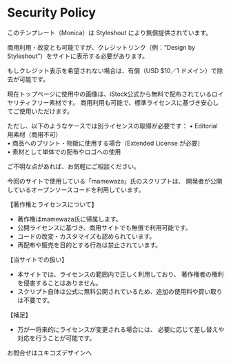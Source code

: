# Security Policy

このテンプレート（Monica）は Styleshout により無償提供されています。

商用利用・改変とも可能ですが、クレジットリンク（例：“Design by Styleshout”）をサイトに表示する必要があります。

もしクレジット表示を希望されない場合は、有償（USD $10／1 ドメイン）で除去が可能です。


現在トップページに使用中の画像は、iStock公式から無料で配布されているロイヤリティフリー素材です。
商用利用も可能で、標準ライセンスに基づき安心してご使用いただけます。

ただし、以下のようなケースでは別ライセンスの取得が必要です：
• Editorial 用素材（商用不可）  
• 商品へのプリント・物販に使用する場合（Extended License が必要）  
• 素材として単体での配布やロゴへの使用  

ご不明な点があれば、お気軽にご相談ください。

今回のサイトで使用している「mamewaza」氏のスクリプトは、
開発者が公開しているオープンソースコードを利用しています。

【著作権とライセンスについて】
- 著作権はmamewaza氏に帰属します。
- 公開ライセンスに基づき、商用サイトでも無償で利用可能です。
- コードの改変・カスタマイズも認められています。
- 再配布や販売を目的とする行為は禁止されています。

【当サイトでの扱い】
- 本サイトでは、ライセンスの範囲内で正しく利用しており、
  著作権者の権利を侵害することはありません。
- スクリプト自体は公式に無料公開されているため、追加の使用料や買い取りは不要です。

【補足】
- 万が一将来的にライセンスが変更される場合には、
  必要に応じて差し替えや対応を行うことが可能です。

お問合せはユキコズデザインへ
